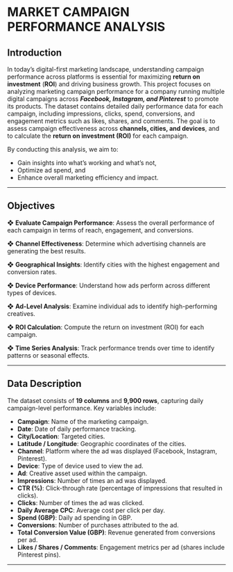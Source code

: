 # MARKET CAMPAIGN PERFORMANCE ANALYSIS
## Introduction
In today’s digital-first marketing landscape, understanding campaign performance across platforms is essential for maximizing **return on investment** (**ROI**) and driving business growth. This project focuses on analyzing marketing campaign performance for a company running multiple digital campaigns across ***Facebook, Instagram, and Pinterest*** to promote its products. The dataset contains detailed daily performance data for each campaign, including impressions, clicks, spend, conversions, and engagement metrics such as likes, shares, and comments. The goal is to assess campaign effectiveness across **channels, cities, and devices**, and to calculate the **return on investment (ROI)** for each campaign.

By conducting this analysis, we aim to:

* Gain insights into what’s working and what’s not,
* Optimize ad spend, and
* Enhance overall marketing efficiency and impact.

---

## **Objectives**

❖ **Evaluate Campaign Performance**: Assess the overall performance of each campaign in terms of reach, engagement, and conversions.

❖ **Channel Effectiveness**: Determine which advertising channels are generating the best results.

❖ **Geographical Insights**: Identify cities with the highest engagement and conversion rates.

❖ **Device Performance**: Understand how ads perform across different types of devices.

❖ **Ad-Level Analysis**: Examine individual ads to identify high-performing creatives.

❖ **ROI Calculation**: Compute the return on investment (ROI) for each campaign.

❖ **Time Series Analysis**: Track performance trends over time to identify patterns or seasonal effects.

---

## **Data Description**

The dataset consists of **19 columns** and **9,900 rows**, capturing daily campaign-level performance. Key variables include:

* **Campaign**: Name of the marketing campaign.
* **Date**: Date of daily performance tracking.
* **City/Location**: Targeted cities.
* **Latitude / Longitude**: Geographic coordinates of the cities.
* **Channel**: Platform where the ad was displayed (Facebook, Instagram, Pinterest).
* **Device**: Type of device used to view the ad.
* **Ad**: Creative asset used within the campaign.
* **Impressions**: Number of times an ad was displayed.
* **CTR (%)**: Click-through rate (percentage of impressions that resulted in clicks).
* **Clicks**: Number of times the ad was clicked.
* **Daily Average CPC**: Average cost per click per day.
* **Spend (GBP)**: Daily ad spending in GBP.
* **Conversions**: Number of purchases attributed to the ad.
* **Total Conversion Value (GBP)**: Revenue generated from conversions per ad.
* **Likes / Shares / Comments**: Engagement metrics per ad (shares include Pinterest pins).

---


